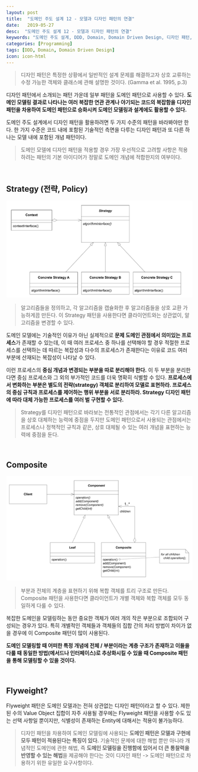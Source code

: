 ```yaml
---
layout: post
title:  "도메인 주도 설계 12 - 모델과 디자인 패턴의 연결"
date:   2019-05-27
desc:  "도메인 주도 설계 12 - 모델과 디자인 패턴의 연결"
keywords: "도메인 주도 설계, DDD, Domain, Domain Driven Design, 디자인 패턴, Design Patterns, Strategy Pattern, 전략 패턴, Composite Pattern"
categories: [Programming]
tags: [DDD, Domain, Domain Driven Design]
icon: icon-html
---
```


> 디자인 패턴은 특정한 상황에서 일반적인 설계 문제를 해결하고자 상호 교류하는 수정 가능한 객체와 클래스에 관해 설명한 것이다. (Gamma et al. 1995, p.3)

디자인 패턴에서 소개되는 패턴 가운데 일부 패턴을 도메인 패턴으로 사용할 수 있다. **도메인 모델링 결과로 나타나는 여러 복잡한 연관 관계나 야기되는 코드의 복잡함을 디자인 패턴을 차용하여 도메인 패턴으로 승화시켜 도메인 모델링과 설계에도 활용할 수 있다.**

도메인 주도 설계에서 디자인 패턴을 활용하려면 두 가지 수준의 패턴을 바라봐야만 한다. 한 가지 수준은 코드 내에 포함된 기술적인 측면을 다루는 디자인 패턴과 또 다른 하나는 모델 내에 포함된 개념 패턴이다.

> 도메인 모델에 디자인 패턴을 적용할 경우 가장 우선적으로 고려할 사항은 적용하려는 패턴의 기본 아이디어가 정말로 도메인 개념에 적합한지의 여부이다.

<br>

## Strategy (전략, Policy)

![00.png](/static/assets/img/blog/programming/2019-05-27-domain_driven_design_12/00.png)

> 알고리즘들을 정의하고, 각 알고리즘을 캡슐화한 후 알고리즘들을 상호 교환 가능하게끔 만든다. 이 Strategy 패턴을 사용한다면 클라이언트와는 상관없이, 알고리즘을 변경할 수 있다.

도메인 모델에는 기술적인 이유가 아닌 실제적으로 **문제 도메인 관점에서 의미있는 프로세스**가 존재할 수 있는데, 이 때 여러 프로세스 중 하나를 선택해야 할 경우 적절한 프로세스를 선택하는 데 따르는 복잡성과 다수의 프로세스가 존재한다는 이유로 코드 여러 부분에 산재되는 복잡성이 나타날 수 있다. 

이런 프로세스의 **중심 개념과 변경되는 부분을 따로 분리해야 한다.** 이 두 부분을 분리한다면 중심 프로세스와 그 외의 부가적인 코드를 더욱 명확히 식별할 수 있다. **프로세스에서 변화하는 부분은 별도의 전략(strategy) 객체로 분리하여 모델로 표현하라. 프로세스의 중심 규칙과 프로세스를 제어하는 행위 부분을 서로 분리하라. Strategy 디자인 패턴에 따라 대체 가능한 프로세스를 여러 벌 구현할 수 있다.**

> Strategy를 디자인 패턴으로 바라보는 전통적인 관점에서는 각기 다른 알고리즘을 상호 대체하는 능력에 중점을 두지만 도메인 패턴으로서 사용되는 관점에서는 프로세스나 정책적인 규칙과 같은, 상호 대체될 수 있는 여러 개념을 표현하는 능력에 중점을 둔다.

<br>

## Composite

![01.png](/static/assets/img/blog/programming/2019-05-27-domain_driven_design_12/01.png)

> 부분과 전체의 계층을 표현하기 위해 복합 객체를 트리 구조로 만든다. Composite 패턴을 사용한다면 클라이언트가 개별 객체와 복합 객체를 모두 동일하게 다룰 수 있다.

복잡한 도메인을 모델링하는 동안 중요한 객체가 여러 개의 작은 부분으로 조합되어 구성되는 경우가 있다. 특히 개별적인 객체들과 객체들의 집합 간의 처리 방법이 차이가 없을 경우에 이 Composite 패턴이 많이 사용된다.

**도메인 모델링할 때 어떠한 특정 개념에 전체 / 부분이라는 계층 구조가 존재하고 이들을 다룰 때 동일한 방법(메서드나 인터페이스)로 추상화시킬 수 있을 때 Composite 패턴을 통해 모델링할 수 있을 것이다.**

<br>

## Flyweight? 

Flyweight 패턴은 도메인 모델과는 전혀 상관없는 디자인 패턴이라고 할 수 있다. 제한된 수의 Value Object 집합이 자주 사용될 경우에는 Flyweight 패턴을 사용할 수도 있는 선택 사항일 뿐이지만, 식별성이 존재하는 Entity에 대해서는 적용이 불가능하다.

> 디자인 패턴을 차용하여 도메인 모델링에 사용되는 **도메인 패턴은 모델과 구현에 모두 패턴이 적용된다는 특징이 있다.** 기술적인 문제에 대한 해법 뿐만 아니라 개념적인 도메인에 관한 해법, 즉 **도메인 모델링을 진행함에 있어서 더 큰 통찰력을 반영할 수 있는 해법**을 제공해야 한다는 것이 디자인 패턴 -> 도메인 패턴으로 차용하기 위한 유일한 요구사항이다.

